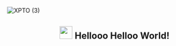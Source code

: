 
![XPTO (3)](https://user-images.githubusercontent.com/74897346/167157802-8649d326-a1b4-442b-89a5-fdfbca99981a.png)


<span align="center">

## <img src="https://raw.githubusercontent.com/iampavangandhi/iampavangandhi/master/gifs/Hi.gif" width="30px"> Hellooo Helloo World! </h2>

</span>
